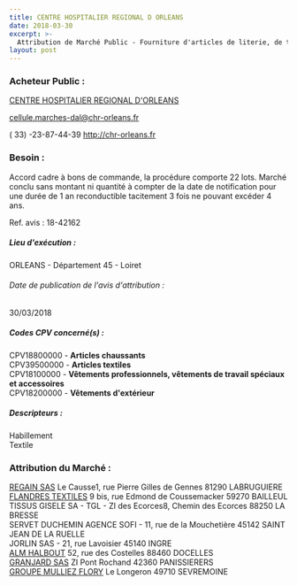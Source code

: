 ```yaml
---
title: CENTRE HOSPITALIER REGIONAL D ORLEANS
date: 2018-03-30
excerpt: >-
  Attribution de Marché Public - Fourniture d'articles de literie, de textiles et d'équipements de protection individuelle - AO 2017-74
layout: post
---
```


### Acheteur Public : 
<a href="/acheteur-33/siren-264500091"> CENTRE HOSPITALIER REGIONAL D'ORLEANS</a><br/>



cellule.marches-dal@chr-orleans.fr

( 33) -23-87-44-39
http://chr-orleans.fr
### Besoin :

Accord cadre à bons de commande, la procédure comporte 22 lots. Marché conclu sans montant ni quantité à compter de la date de notification pour une durée de 1 an reconductible tacitement 3 fois ne pouvant excéder 4 ans.

Ref. avis : 18-42162


##### Lieu d'exécution :

ORLEANS - Département 45 - Loiret

###### Date de publication de l'avis d'attribution : 
30/03/2018

##### Codes CPV concerné(s) :
CPV18800000 - **Articles chaussants** <br/>
CPV39500000 - **Articles textiles** <br/>
CPV18100000 - **Vêtements professionnels, vêtements de travail spéciaux et accessoires** <br/>
CPV18200000 - **Vêtements d'extérieur** <br/>

##### Descripteurs :
Habillement <br/>
Textile <br/>

### Attribution du Marché :
<a href="/entreprise-258/siren-393892302"> REGAIN SAS</a>    Le Causse1, rue Pierre Gilles de Gennes 81290 LABRUGUIERE <br/>
<a href="/entreprise-258/siren-397972530"> FLANDRES TEXTILES</a>    9 bis, rue Edmond de Coussemacker 59270 BAILLEUL <br/>
TISSUS GISELE SA - TGL - ZI des Ecorces8, Chemin des Ecorces 88250 LA BRESSE <br/>
SERVET DUCHEMIN AGENCE SOFI - 11, rue de la Mouchetière 45142 SAINT JEAN DE LA RUELLE <br/>
JORLIN SAS - 21, rue Lavoisier 45140 INGRE <br/>
<a href="/entreprise-256/siren-351592233"> ALM HALBOUT</a>    52, rue des Costelles 88460 DOCELLES <br/>
<a href="/entreprise-272/siren-885450262"> GRANJARD SAS</a>    ZI Pont Rochand 42360 PANISSIERERS <br/>
<a href="/entreprise-253/siren-308054410"> GROUPE MULLIEZ FLORY</a>    Le Longeron 49710 SEVREMOINE <br/>
